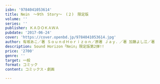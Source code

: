 ```yaml
---
isbn: '9784041053614'
title: Nein　～9th　Story～　(２)　限定版
volume: ''
series: ''
publisher: ＫＡＤＯＫＡＷＡ
pubdate: '2017-06-24'
cover: 'https://cover.openbd.jp/9784041053614.jpg'
author: 有坂あこ／著 ＳｏｕｎｄＨｏｒｉｚｏｎ／原著 Ｊａｙ．／著 加藤よし江／著
description: Sound Horizon「Nein」限定版第2弾!!
price: '2700'
genre: ''
target: 一般
format: コミック
content: コミックス・劇画

---
```

